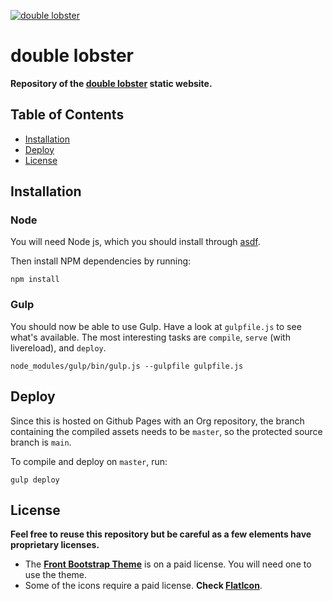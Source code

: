 <a href="https://doublelobster.com"><img src="https://avatars1.githubusercontent.com/u/76939828?v=3&s=100" title="doublelobster" alt="double lobster"></a>

# double lobster

**Repository of the [double lobster](https://doublelobster.com) static website.**

## Table of Contents

- [Installation](#installation)
- [Deploy](#deploy)
- [License](#license)

## Installation

### Node

You will need Node js, which you should install through [asdf](https://github.com/asdf-vm).

Then install NPM dependencies by running:
```shell
npm install
```

### Gulp

You should now be able to use Gulp. Have a look at `gulpfile.js` to see what's available. The most interesting tasks are `compile`, `serve` (with livereload), and `deploy`.

```
node_modules/gulp/bin/gulp.js --gulpfile gulpfile.js
```

## Deploy

Since this is hosted on Github Pages with an Org repository, the branch containing the compiled assets needs to be `master`, so the protected source branch is `main`.

To compile and deploy on `master`, run:
```
gulp deploy
```

## License

**Feel free to reuse this repository but be careful as a few elements have proprietary licenses.**

- The **[Front Bootstrap Theme](https://themes.getbootstrap.com/product/front-multipurpose-responsive-template/)** is on a paid license. You will need one to use the theme.
- Some of the icons require a paid license. **Check [FlatIcon](https://www.flaticon.com/)**.
